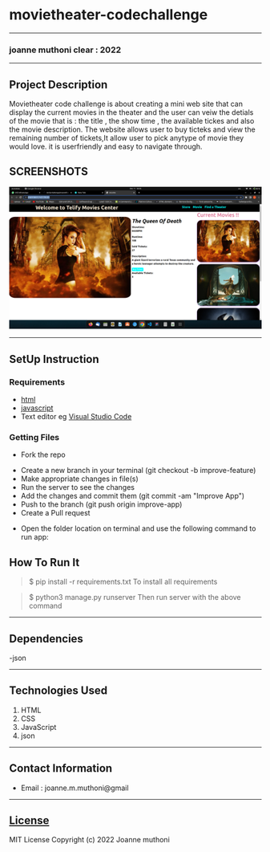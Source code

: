 # movietheater-codechallenge
*****
### joanne muthoni clear : 2022
****
## Project Description
Movietheater code challenge is about  creating a mini web site  that can display  the  current movies in the theater and  the user can veiw the detials of the movie  that is  : the title  , the show time , the available tickes  and also the movie description.
The website allows user to buy ticteks  and view the remaining number of tickets,It allow user to pick anytype of movie they would love.  it is userfriendly and easy to navigate through.

## SCREENSHOTS
![](./image%20/Screenshot%20from%202022-12-11%2018-05-30.png)



********
## SetUp Instruction
### Requirements
* [html](https://www.w3schools.com/html/)
* [javascript](https://www.w3schools.com/js/)
* Text editor eg [Visual Studio Code](https://code.visualstudio.com/download)


### Getting Files
* Fork the repo
- Create a new branch in your terminal (git checkout -b improve-feature)
- Make appropriate changes in file(s)
- Run the server to see the changes
- Add the changes and commit them (git commit -am "Improve App")
- Push to the branch (git push origin improve-app)
- Create a Pull request
* Open the folder location on terminal and use the following command to run app:

## How To Run It
>  $ pip install -r requirements.txt
To install all requirements

> $ python3 manage.py runserver
Then run server with the above command
*****
## Dependencies
-json
*****
## Technologies Used
1. HTML
2. CSS
3. JavaScript
4. json
*****
## Contact Information
* Email : joanne.m.muthoni@gmail
*****
## [License](LICENSE)
MIT License
Copyright (c) 2022 Joanne muthoni